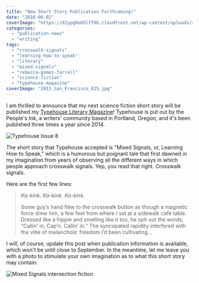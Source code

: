 ```yaml
---
title: "New Short Story Publication Forthcoming!"
date: "2016-06-02"
coverImage: "https://d2ypg8o05lff0b.cloudfront.net/wp-content/uploads/sites/3/2016/06/CoverIssue8-381x500.jpg"
categories:
  - "publication-news"
  - "writing"
tags:
  - "crosswalk-signals"
  - "learning-how-to-speak"
  - "literary"
  - "mixed-signals"
  - "rebecca-gomez-farrell"
  - "science-fiction"
  - "typehouse-magazine"
coverImage: "2013_San_Francisco_025.jpg"
---
```


I am thrilled to announce that my next science fiction short story will be published my [Typehouse Literary Magazine](http://peoples-ink.com/typehouse-literary-magazine/)! Typehouse is put out by the People's Ink, a writers' community based in Portland, Oregon, and it's been published three times a year since 2014.

![Typehouse Issue 8](https://d2ypg8o05lff0b.cloudfront.net/wp-content/uploads/sites/3/2016/06/CoverIssue8-381x500.jpg)

The short story that Typehouse accepted is "Mixed Signals, or, Learning How to Speak," which is a humorous but poignant tale that first dawned in my imagination from years of observing all the different ways in which people approach crosswalk signals. Yep, you read that right. Crosswalk signals.

Here are the first few lines:

> _Ka-kink. Ka-kink. Ka-kink._
>
> Some guy’s hand flew to the crosswalk button as though a magnetic force drew him, a few feet from where I sat at a sidewalk café table. Dressed like a hippie and smelling like it too, he spit out the words, “Callin’ in, Cap’n. Callin’ in.” The syncopated rapidity interfered with the vibe of melancholic freedom I’d been cultivating...

I will, of course, update this post when publication information is available, which won't be until close to September. In the meantime, let me leave you with a photo to stimulate your own imagination as to what this short story may contain:

![Mixed Signals intersection fiction](https://d2ypg8o05lff0b.cloudfront.net/wp-content/uploads/sites/3/2016/06/2013_San_Francisco_025-500x333.jpg)
